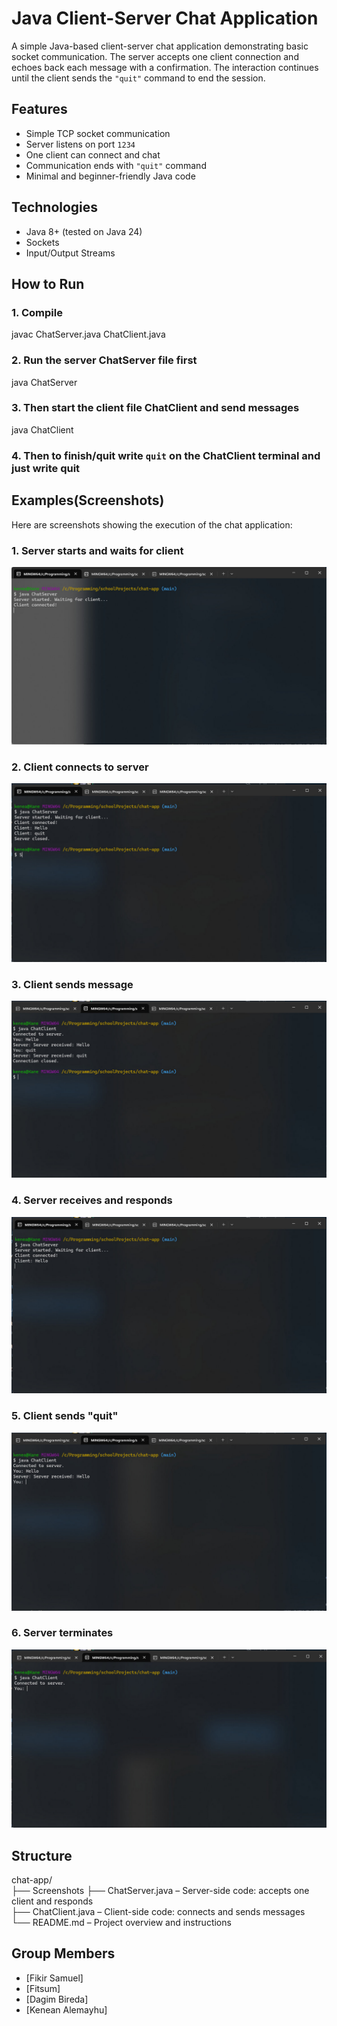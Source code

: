 # Java Client-Server Chat Application

A simple Java-based client-server chat application demonstrating basic socket communication. The server accepts one client connection and echoes back each message with a confirmation. The interaction continues until the client sends the `"quit"` command to end the session.

## Features

- Simple TCP socket communication
- Server listens on port `1234`
- One client can connect and chat
- Communication ends with `"quit"` command
- Minimal and beginner-friendly Java code

## Technologies

- Java 8+ (tested on Java 24)
- Sockets
- Input/Output Streams

## How to Run

### 1. Compile  
javac ChatServer.java ChatClient.java

### 2. Run the server ChatServer file first  
java ChatServer

### 3. Then start the client file ChatClient and send messages  
java ChatClient

### 4. Then to finish/quit write `quit` on the ChatClient terminal and just write quit

## Examples(Screenshots)

Here are screenshots showing the execution of the chat application:

### 1. Server starts and waits for client
![Screenshot 1](Screenshots/1.jpg)

### 2. Client connects to server
![Screenshot 2](Screenshots/2.jpg)

### 3. Client sends message
![Screenshot 3](Screenshots/3.jpg)

### 4. Server receives and responds
![Screenshot 4](Screenshots/4.jpg)

### 5. Client sends "quit"
![Screenshot 5](Screenshots/5.jpg)

### 6. Server terminates
![Screenshot 6](Screenshots/6.jpg)


## Structure

chat-app/  
├── Screenshots
├── ChatServer.java – Server-side code: accepts one client and responds  
├── ChatClient.java – Client-side code: connects and sends messages  
└── README.md – Project overview and instructions

## Group Members
- [Fikir Samuel]
- [Fitsum]
- [Dagim Bireda]
- [Kenean Alemayhu]